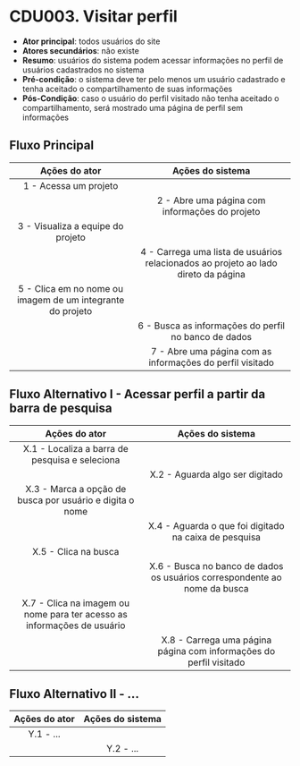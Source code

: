 # CDU003. Visitar perfil

- **Ator principal**: todos usuários do site
- **Atores secundários**:	não existe
- **Resumo**: usuários do sistema podem acessar informações no perfil de usuários cadastrados no sistema
- **Pré-condição**: o sistema deve ter pelo menos um usuário cadastrado e tenha aceitado o compartilhamento de suas informações
- **Pós-Condição**: caso o usuário do perfil visitado não tenha aceitado o compartilhamento, será mostrado uma página de perfil sem informações

## Fluxo Principal
| Ações do ator | Ações do sistema |
| :-----------------: | :-----------------: | 
| 1 - Acessa um projeto | |  
| | 2 - Abre uma página com informações do projeto |
| 3 - Visualiza a equipe do projeto | |
| | 4 - Carrega uma lista de usuários relacionados ao projeto ao lado direto da página |
| 5 - Clica em no nome ou imagem de um integrante do projeto | |
| | 6 - Busca as informações do perfil no banco de dados | |
| | 7 - Abre uma página com as informações do perfil visitado |

## Fluxo Alternativo I - Acessar perfil a partir da barra de pesquisa
| Ações do ator | Ações do sistema |
| :-----------------: |:-----------------: | 
| X.1 - Localiza a barra de pesquisa e seleciona | |  
| | X.2 - Aguarda algo ser digitado |
| X.3 - Marca a opção de busca por usuário e digita o nome | |
| | X.4 - Aguarda o que foi digitado na caixa de pesquisa |
| X.5 - Clica na busca | |
| | X.6 - Busca no banco de dados os usuários correspondente ao nome da busca |
| X.7 - Clica na imagem ou nome para ter acesso as informações de usuário | |
| | X.8 - Carrega uma página página com informações do perfil visitado |


## Fluxo Alternativo II - ...
| Ações do ator | Ações do sistema |
| :-----------------: | :-----------------: | 
| Y.1 - ... | |  
| | Y.2 - ... |  
